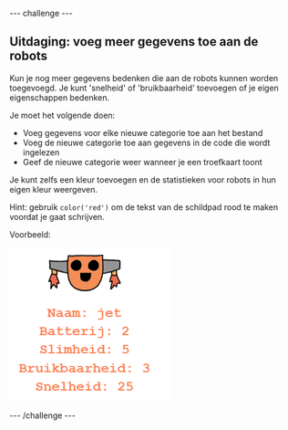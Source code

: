 \--- challenge \---

## Uitdaging: voeg meer gegevens toe aan de robots

Kun je nog meer gegevens bedenken die aan de robots kunnen worden toegevoegd. Je kunt 'snelheid' of 'bruikbaarheid' toevoegen of je eigen eigenschappen bedenken.

Je moet het volgende doen:

+ Voeg gegevens voor elke nieuwe categorie toe aan het bestand 
+ Voeg de nieuwe categorie toe aan gegevens in de code die wordt ingelezen
+ Geef de nieuwe categorie weer wanneer je een troefkaart toont

Je kunt zelfs een kleur toevoegen en de statistieken voor robots in hun eigen kleur weergeven.

Hint: gebruik `color('red')` om de tekst van de schildpad rood te maken voordat je gaat schrijven.

Voorbeeld:

![screenshot](images/robotrumps-jet.png)

\--- /challenge \---